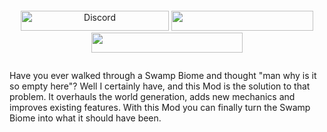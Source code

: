 <p style="text-align: center;"><img src="https://i.imgur.com/AUXP0dj.png" alt="" /></p>
<p style="text-align: center;"><a href="https://discord.gg/4vBw8kM" rel="nofollow"><img src="https://img.shields.io/discord/626381916316368927?color=b1a959&amp;label=DISCORD&amp;logo=Discord&amp;logoColor=b1a959&amp;style=for-the-badge" alt="Discord" width="237" height="32" /></a> <a href="https://www.patreon.com/andrew0030" rel="nofollow"><img src="https://img.shields.io/endpoint?color=b1a959&amp;logoColor=b1a959&amp;style=for-the-badge&amp;url=https%3A%2F%2Fshieldsio-patreon.vercel.app%2Fapi%2F%3Fusername%3Dandrew0030%26type%3Dpatrons" alt="" width="227" height="32" /></a> <a href="https://www.curseforge.com/members/andrew0030/followers" rel="nofollow"><img src="https://img.shields.io/badge/-PROFILE-b1a959?logo=CurseForge&amp;logoColor=b1a959&amp;label=CURSEFORGE&amp;style=for-the-badge" alt="" width="242" height="32" /></a></p>
<p><img src="https://i.imgur.com/bdiO8vi.png" alt="" /></p>
<span style="font-size: 14px;">Have you ever walked through a Swamp Biome and thought "man why is it so empty here"? Well I certainly have, and this Mod is the solution to that problem. It overhauls the world generation, adds new mechanics and improves existing features. With this Mod you can finally turn the Swamp Biome into what it should have been.<br /></span>
<p><span style="font-size: 14px;"><img src="https://i.imgur.com/zFgOTNH.png" alt="" /></span></p>